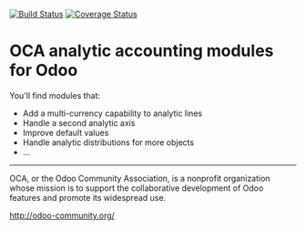 [![Build Status](https://travis-ci.org/OCA/account-analytic.svg?branch=14.0)](https://travis-ci.org/OCA/account-analytic)
[![Coverage Status](https://coveralls.io/repos/OCA/account-analytic/badge.png?branch=14.0)](https://coveralls.io/r/OCA/account-analytic?branch=14.0)

OCA analytic accounting modules for Odoo
========================================

You'll find modules that:

 - Add a multi-currency capability to analytic lines
 - Handle a second analytic axis
 - Improve default values
 - Handle analytic distributions for more objects
 - ...



----

OCA, or the Odoo Community Association, is a nonprofit organization whose
mission is to support the collaborative development of Odoo features and
promote its widespread use.

http://odoo-community.org/
